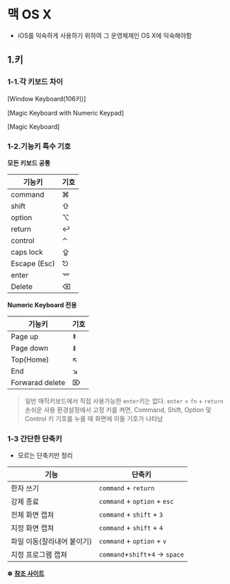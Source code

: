 # 맥 OS X
- iOS를 익숙하게 사용하기 위하여 그 운영체제인 OS X에 익숙해야함

## 1.키
### 1-1.각 키보드 차이
[Window Keyboard(106키)]

[Magic Keyboard with Numeric Keypad]

[Magic Keyboard]

### 1-2.기능키 특수 기호

**모든 키보드 공통**

기능키 | 기호
--- | ---
command | ⌘
shift | ⇧
option | ⌥
return | ↩︎
control | ⌃
caps lock | ⇪
Escape (Esc) | ⎋
enter | ⌤
Delete | ⌫

**Numeric Keyboard 전용**

기능키 | 기호
--- | ---
Page up | ⇞
Page down | ⇟
Top(Home) | ↖︎
End | ↘︎
Forwarad delete | ⌦

> 일반 매직키보드에서 직접 사용가능한 `enter`키는 없다. `enter` = `fn` + `return`   
> 손쉬운 사용 환경설정에서 고정 키를 켜면, Command, Shift, Option 및 Control 키 기호를 누를 때 화면에 이들 기호가 나타남

### 1-3 간단한 단축키

- 모르는 단축키만 정리

기능|단축키
--- | ---
한자 쓰기|`command` + `return`
강제 종료|`command` + `option` + `esc`
전체 화면 캡쳐|`command` + `shift` + `3`
지정 화면 캡쳐|`command` + `shift` + `4`
파일 이동(잘라내어 붙이기)|`command` + `option` + `v`
지정 프로그램 캡쳐|`command`+`shift`+`4` -> `space`

✽ [**참조 사이트**](https://support.apple.com/ko-kr/HT201236)
